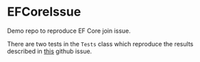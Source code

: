 # EFCoreIssue
Demo repo to reproduce EF Core join issue.

There are two tests in the `Tests` class which reproduce the results described in [this](https://github.com/dotnet/efcore/issues/24654) github issue.
